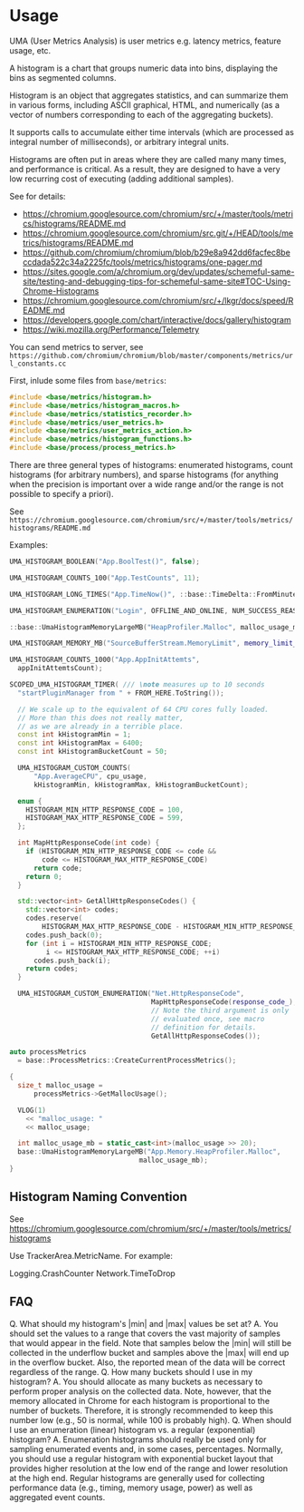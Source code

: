 # Usage

UMA (User Metrics Analysis) is user metrics e.g. latency metrics, feature usage, etc.

A histogram is a chart that groups numeric data into bins, displaying the bins as segmented columns.

Histogram is an object that aggregates statistics, and can summarize them in
various forms, including ASCII graphical, HTML, and numerically (as a
vector of numbers corresponding to each of the aggregating buckets).

It supports calls to accumulate either time intervals (which are processed
as integral number of milliseconds), or arbitrary integral units.

Histograms are often put in areas where they are called many many times, and
performance is critical.  As a result, they are designed to have a very low
recurring cost of executing (adding additional samples).

See for details:

* https://chromium.googlesource.com/chromium/src/+/master/tools/metrics/histograms/README.md
* https://chromium.googlesource.com/chromium/src.git/+/HEAD/tools/metrics/histograms/README.md
* https://github.com/chromium/chromium/blob/b29e8a942dd6facfec8beccdada522c34a2225fc/tools/metrics/histograms/one-pager.md
* https://sites.google.com/a/chromium.org/dev/updates/schemeful-same-site/testing-and-debugging-tips-for-schemeful-same-site#TOC-Using-Chrome-Histograms
* https://chromium.googlesource.com/chromium/src/+/lkgr/docs/speed/README.md
* https://developers.google.com/chart/interactive/docs/gallery/histogram
* https://wiki.mozilla.org/Performance/Telemetry

You can send metrics to server, see `https://github.com/chromium/chromium/blob/master/components/metrics/url_constants.cc`

First, inlude some files from `base/metrics`:

```cpp
#include <base/metrics/histogram.h>
#include <base/metrics/histogram_macros.h>
#include <base/metrics/statistics_recorder.h>
#include <base/metrics/user_metrics.h>
#include <base/metrics/user_metrics_action.h>
#include <base/metrics/histogram_functions.h>
#include <base/process/process_metrics.h>
```

There are three general types of histograms: enumerated histograms, count histograms (for arbitrary numbers), and sparse histograms (for anything when the precision is important over a wide range and/or the range is not possible to specify a priori).

See `https://chromium.googlesource.com/chromium/src/+/master/tools/metrics/histograms/README.md`

Examples:

```cpp
UMA_HISTOGRAM_BOOLEAN("App.BoolTest()", false);

UMA_HISTOGRAM_COUNTS_100("App.TestCounts", 11);

UMA_HISTOGRAM_LONG_TIMES("App.TimeNow()", ::base::TimeDelta::FromMinutes(5));

UMA_HISTOGRAM_ENUMERATION("Login", OFFLINE_AND_ONLINE, NUM_SUCCESS_REASONS);

::base::UmaHistogramMemoryLargeMB("HeapProfiler.Malloc", malloc_usage_mb);

UMA_HISTOGRAM_MEMORY_MB("SourceBufferStream.MemoryLimit", memory_limit_ / (1024 * 1024));

UMA_HISTOGRAM_COUNTS_1000("App.AppInitAttemts",
  appInitAttemtsCount);

SCOPED_UMA_HISTOGRAM_TIMER( /// \note measures up to 10 seconds
  "startPluginManager from " + FROM_HERE.ToString());

  // We scale up to the equivalent of 64 CPU cores fully loaded.
  // More than this does not really matter,
  // as we are already in a terrible place.
  const int kHistogramMin = 1;
  const int kHistogramMax = 6400;
  const int kHistogramBucketCount = 50;

  UMA_HISTOGRAM_CUSTOM_COUNTS(
      "App.AverageCPU", cpu_usage,
      kHistogramMin, kHistogramMax, kHistogramBucketCount);

  enum {
    HISTOGRAM_MIN_HTTP_RESPONSE_CODE = 100,
    HISTOGRAM_MAX_HTTP_RESPONSE_CODE = 599,
  };

  int MapHttpResponseCode(int code) {
    if (HISTOGRAM_MIN_HTTP_RESPONSE_CODE <= code &&
        code <= HISTOGRAM_MAX_HTTP_RESPONSE_CODE)
      return code;
    return 0;
  }

  std::vector<int> GetAllHttpResponseCodes() {
    std::vector<int> codes;
    codes.reserve(
        HISTOGRAM_MAX_HTTP_RESPONSE_CODE - HISTOGRAM_MIN_HTTP_RESPONSE_CODE + 2);
    codes.push_back(0);
    for (int i = HISTOGRAM_MIN_HTTP_RESPONSE_CODE;
         i <= HISTOGRAM_MAX_HTTP_RESPONSE_CODE; ++i)
      codes.push_back(i);
    return codes;
  }

  UMA_HISTOGRAM_CUSTOM_ENUMERATION("Net.HttpResponseCode",
                                   MapHttpResponseCode(response_code_),
                                   // Note the third argument is only
                                   // evaluated once, see macro
                                   // definition for details.
                                   GetAllHttpResponseCodes());

auto processMetrics
  = base::ProcessMetrics::CreateCurrentProcessMetrics();

{
  size_t malloc_usage =
      processMetrics->GetMallocUsage();

  VLOG(1)
    << "malloc_usage: "
    << malloc_usage;

  int malloc_usage_mb = static_cast<int>(malloc_usage >> 20);
  base::UmaHistogramMemoryLargeMB("App.Memory.HeapProfiler.Malloc",
                                malloc_usage_mb);
}
```

## Histogram Naming Convention

See https://chromium.googlesource.com/chromium/src/+/master/tools/metrics/histograms

Use TrackerArea.MetricName. For example:

Logging.CrashCounter
Network.TimeToDrop

## FAQ

Q. What should my histogram's |min| and |max| values be set at?
A. You should set the values to a range that covers the vast majority of samples
   that would appear in the field. Note that samples below the |min| will still
   be collected in the underflow bucket and samples above the |max| will end up
   in the overflow bucket. Also, the reported mean of the data will be correct
   regardless of the range.
Q. How many buckets should I use in my histogram?
A. You should allocate as many buckets as necessary to perform proper analysis
   on the collected data. Note, however, that the memory allocated in Chrome for
   each histogram is proportional to the number of buckets. Therefore, it is
   strongly recommended to keep this number low (e.g., 50 is normal, while 100
   is probably high).
Q. When should I use an enumeration (linear) histogram vs. a regular
   (exponential) histogram?
A. Enumeration histograms should really be used only for sampling enumerated
   events and, in some cases, percentages. Normally, you should use a regular
   histogram with exponential bucket layout that provides higher resolution at
   the low end of the range and lower resolution at the high end. Regular
   histograms are generally used for collecting performance data (e.g., timing,
   memory usage, power) as well as aggregated event counts.

